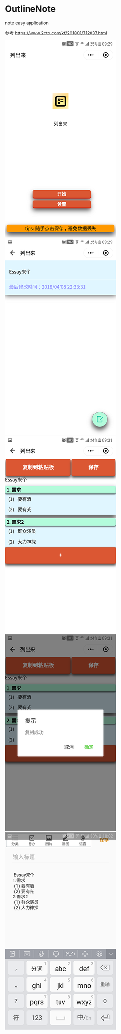 # OutlineNote
note easy application

参考
https://www.2cto.com/kf/201801/712037.html

![0](https://raw.githubusercontent.com/lihaiJett/OutlineNote/master/Screenshot_0.jpg)
![1](https://raw.githubusercontent.com/lihaiJett/OutlineNote/master/Screenshot_1.jpg)
![2](https://raw.githubusercontent.com/lihaiJett/OutlineNote/master/Screenshot_2.jpg)
![3](https://raw.githubusercontent.com/lihaiJett/OutlineNote/master/Screenshot_3.jpg)
![4](https://raw.githubusercontent.com/lihaiJett/OutlineNote/master/Screenshot_4.jpg)
